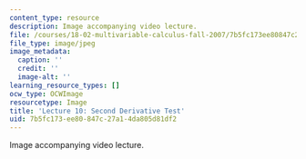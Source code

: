 ```yaml
---
content_type: resource
description: Image accompanying video lecture.
file: /courses/18-02-multivariable-calculus-fall-2007/7b5fc173ee80847c27a14da805d81df2_10.jpg
file_type: image/jpeg
image_metadata:
  caption: ''
  credit: ''
  image-alt: ''
learning_resource_types: []
ocw_type: OCWImage
resourcetype: Image
title: 'Lecture 10: Second Derivative Test'
uid: 7b5fc173-ee80-847c-27a1-4da805d81df2
---
```

Image accompanying video lecture.

